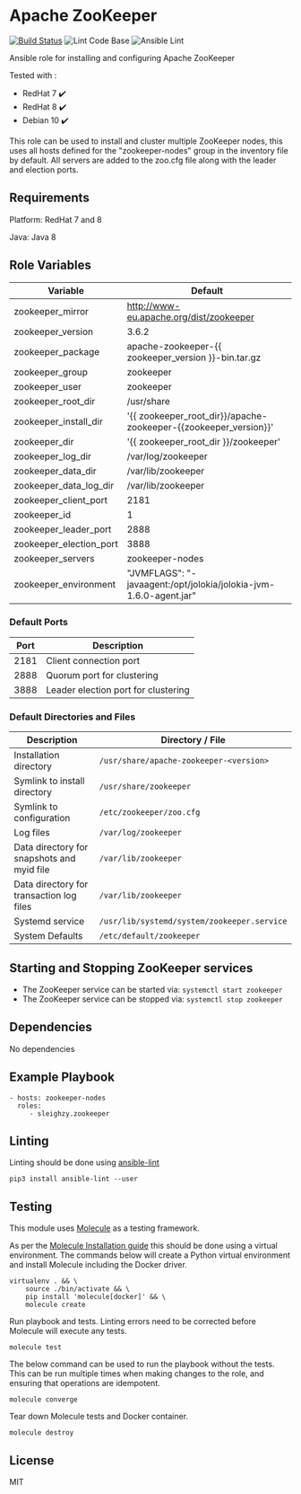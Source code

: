 # Apache ZooKeeper

[![Build Status](https://travis-ci.org/sleighzy/ansible-zookeeper.svg?branch=master)](https://travis-ci.org/sleighzy/ansible-zookeeper)
![Lint Code Base](https://github.com/sleighzy/ansible-zookeeper/workflows/Lint%20Code%20Base/badge.svg)
![Ansible Lint](https://github.com/sleighzy/ansible-zookeeper/workflows/Ansible%20Lint/badge.svg)

Ansible role for installing and configuring Apache ZooKeeper

Tested with :
- RedHat 7 :heavy_check_mark:
- RedHat 8 :heavy_check_mark:
- Debian 10 :heavy_check_mark:

This role can be used to install and cluster multiple ZooKeeper nodes, this uses
all hosts defined for the "zookeeper-nodes" group in the inventory file by
default. All servers are added to the zoo.cfg file along with the leader and
election ports.

## Requirements

Platform: RedHat 7 and 8

Java: Java 8

## Role Variables

| Variable                | Default                                                           |
| ----------------------- | ----------------------------------------------------------------- |
| zookeeper_mirror        | <http://www-eu.apache.org/dist/zookeeper>                         |
| zookeeper_version       | 3.6.2                                                             |
| zookeeper_package       | apache-zookeeper-{{ zookeeper_version }}-bin.tar.gz               |
| zookeeper_group         | zookeeper                                                         |
| zookeeper_user          | zookeeper                                                         |
| zookeeper_root_dir      | /usr/share                                                        |
| zookeeper_install_dir   | '{{ zookeeper_root_dir}}/apache-zookeeper-{{zookeeper_version}}'  |
| zookeeper_dir           | '{{ zookeeper_root_dir }}/zookeeper'                              |
| zookeeper_log_dir       | /var/log/zookeeper                                                |
| zookeeper_data_dir      | /var/lib/zookeeper                                                |
| zookeeper_data_log_dir  | /var/lib/zookeeper                                                |
| zookeeper_client_port   | 2181                                                              |
| zookeeper_id            | 1                                                                 |
| zookeeper_leader_port   | 2888                                                              |
| zookeeper_election_port | 3888                                                              |
| zookeeper_servers       | zookeeper-nodes                                                   |
| zookeeper_environment   | "JVMFLAGS": "-javaagent:/opt/jolokia/jolokia-jvm-1.6.0-agent.jar" |

### Default Ports

| Port | Description                         |
| ---- | ----------------------------------- |
| 2181 | Client connection port              |
| 2888 | Quorum port for clustering          |
| 3888 | Leader election port for clustering |

### Default Directories and Files

| Description                                | Directory / File                            |
| ------------------------------------------ | ------------------------------------------- |
| Installation directory                     | `/usr/share/apache-zookeeper-<version>`     |
| Symlink to install directory               | `/usr/share/zookeeper`                      |
| Symlink to configuration                   | `/etc/zookeeper/zoo.cfg`                    |
| Log files                                  | `/var/log/zookeeper`                        |
| Data directory for snapshots and myid file | `/var/lib/zookeeper`                        |
| Data directory for transaction log files   | `/var/lib/zookeeper`                        |
| Systemd service                            | `/usr/lib/systemd/system/zookeeper.service` |
| System Defaults                            | `/etc/default/zookeeper`                    |

## Starting and Stopping ZooKeeper services

- The ZooKeeper service can be started via: `systemctl start zookeeper`
- The ZooKeeper service can be stopped via: `systemctl stop zookeeper`

## Dependencies

No dependencies

## Example Playbook

    - hosts: zookeeper-nodes
      roles:
         - sleighzy.zookeeper

## Linting

Linting should be done using
[ansible-lint](https://docs.ansible.com/ansible-lint/)

    pip3 install ansible-lint --user

## Testing

This module uses [Molecule](https://molecule.readthedocs.io/en/stable/) as a
testing framework.

As per the
[Molecule Installation guide](https://molecule.readthedocs.io/en/stable/installation.html)
this should be done using a virtual environment. The commands below will create
a Python virtual environment and install Molecule including the Docker driver.

    virtualenv . && \
        source ./bin/activate && \
        pip install 'molecule[docker]' && \
        molecule create

Run playbook and tests. Linting errors need to be corrected before Molecule will
execute any tests.

    molecule test

The below command can be used to run the playbook without the tests. This can be
run multiple times when making changes to the role, and ensuring that operations
are idempotent.

    molecule converge

Tear down Molecule tests and Docker container.

    molecule destroy

## License

MIT
